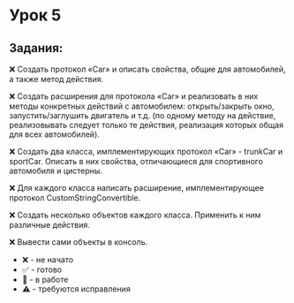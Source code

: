 # Урок 5
## Задания:

:x: Создать протокол «Car» и описать свойства, общие для автомобилей, а также метод действия. <br/>

:x: Создать расширения для протокола «Car» и реализовать в них методы конкретных действий с автомобилем: открыть/закрыть окно, запустить/заглушить двигатель и т.д. (по одному методу на действие, реализовывать следует только те действия, реализация которых общая для всех автомобилей). <br/>

:x: Создать два класса, имплементирующих протокол «Car» - trunkCar и sportСar. Описать в них свойства, отличающиеся для спортивного автомобиля и цистерны. <br/>

:x: Для каждого класса написать расширение, имплементирующее протокол CustomStringConvertible. <br/>

:x: Создать несколько объектов каждого класса. Применить к ним различные действия. <br/>

:x: Вывести сами объекты в консоль. <br/>


* :x: - не начато
* :white_check_mark: - готово
* :memo: - в работе
* :warning: - требуются исправления
